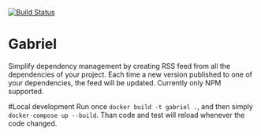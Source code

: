 [![Build Status](https://travis-ci.org/omerlh/Gabriel.svg?branch=master)](https://travis-ci.org/omerlh/Gabriel)
# Gabriel
Simplify dependency management by creating RSS feed from all the dependencies of your project.
Each time a new version published to one of your dependencies, the feed will be updated.
Currently only NPM supported.

#Local development
Run once `docker build -t gabriel .`, and then simply `docker-compose up --build`.
Than code and test will reload whenever the code changed.
